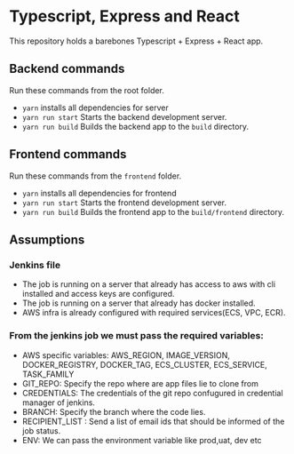 # Typescript, Express and React

This repository holds a barebones Typescript + Express + React app.

## Backend commands
Run these commands from the root folder.
- `yarn` installs all dependencies for server
- `yarn run start` Starts the backend development server.
- `yarn run build` Builds the backend app to the `build` directory.


## Frontend commands
Run these commands from the `frontend` folder.
- `yarn` installs all dependencies for frontend
- `yarn run start` Starts the frontend development server.
- `yarn run build` Builds the frontend app to the `build/frontend` directory.

## Assumptions

### Jenkins file
- The job is running on a server that already has access to aws with cli installed and access keys are configured.
- The job is running on a server that already has docker installed.
- AWS infra is already configured with required services(ECS, VPC, ECR).

### From the jenkins job we must pass the required variables: 
- AWS specific variables: AWS_REGION, IMAGE_VERSION, DOCKER_REGISTRY, DOCKER_TAG, ECS_CLUSTER, ECS_SERVICE, TASK_FAMILY
- GIT_REPO: Specify the repo where are app files lie to clone from
- CREDENTIALS: The credentials of the git repo confugured in credential manager of jenkins.
- BRANCH: Specify the branch where the code lies.
- RECIPIENT_LIST : Send a list of email ids that should be informed of the job status.
- ENV: We can pass the environment variable like prod,uat, dev etc

